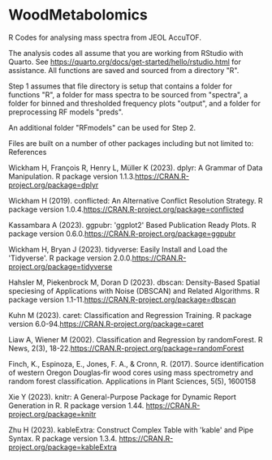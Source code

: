 # WoodMetabolomics
R Codes for analysing mass spectra from JEOL AccuTOF.

The analysis codes all assume that you are working from RStudio with Quarto. See https://quarto.org/docs/get-started/hello/rstudio.html for assistance.
All functions are saved and sourced from a directory "R".

Step 1 assumes that file directory is setup that contains a folder for functions "R", a folder for mass spectra to be sourced from "spectra", a folder for binned and thresholded frequency plots "output", and a folder for preprocessing RF models "preds". 

An additional folder "RFmodels" can be used for Step 2. 

Files are built on a number of other packages including but not limited to:
References

Wickham H, François R, Henry L, Müller K (2023). dplyr: A Grammar of Data Manipulation. R package version 1.1.3.https://CRAN.R-project.org/package=dplyr

Wickham H (2019). conflicted: An Alternative Conflict Resolution Strategy. R package version 1.0.4.https://CRAN.R-project.org/package=conflicted

Kassambara A (2023). ggpubr: 'ggplot2' Based Publication Ready Plots. R package version 0.6.0.https://CRAN.R-project.org/package=ggpubr

Wickham H, Bryan J (2023). tidyverse: Easily Install and Load the 'Tidyverse'. R package version 2.0.0.https://CRAN.R-project.org/package=tidyverse

Hahsler M, Piekenbrock M, Doran D (2023). dbscan: Density-Based Spatial speciesing of Applications with Noise (DBSCAN) and Related Algorithms. R package version 1.1-11.https://CRAN.R-project.org/package=dbscan

Kuhn M (2023). caret: Classification and Regression Training. R package version 6.0-94.https://CRAN.R-project.org/package=caret

Liaw A, Wiener M (2002). Classification and Regression by randomForest. R News, 2(3), 18-22.https://CRAN.R-project.org/package=randomForest

Finch, K., Espinoza, E., Jones, F. A., & Cronn, R. (2017). Source identification of western Oregon Douglas‐fir wood cores using mass spectrometry and random forest classification. Applications in Plant Sciences, 5(5), 1600158

Xie Y (2023). knitr: A General-Purpose Package for Dynamic Report Generation in R. R package version 1.44. https://CRAN.R-project.org/package=knitr

Zhu H (2023). kableExtra: Construct Complex Table with 'kable' and Pipe Syntax. R package version 1.3.4. https://CRAN.R-project.org/package=kableExtra

